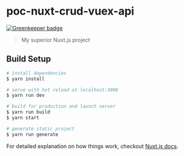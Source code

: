 # poc-nuxt-crud-vuex-api

[![Greenkeeper badge](https://badges.greenkeeper.io/yoanmarchal/poc-nuxt-crud-vuex.svg)](https://greenkeeper.io/)

> My superior Nuxt.js project

## Build Setup

``` bash
# install dependencies
$ yarn install

# serve with hot reload at localhost:3000
$ yarn run dev

# build for production and launch server
$ yarn run build
$ yarn start

# generate static project
$ yarn run generate
```

For detailed explanation on how things work, checkout [Nuxt.js docs](https://nuxtjs.org).
